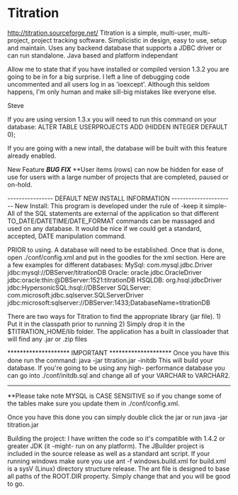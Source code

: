 # Titration 

http://titration.sourceforge.net/
Titration is a simple, multi-user, multi-project, project tracking software. Simplicistic in design, easy to use, setup and maintain. Uses any backend database that supports a JDBC driver or can run standalone. Java based and platform independant

Allow me to state that if you have installed or compiled version 1.3.2
you are going to be in for a big surprise.  I left a line of 
debugging code uncommented and all users log in as 'ioexcept'.
Although this seldom happens, I'm only human and make sill-big mistakes
like everyone else.

Steve

If you are using version 1.3.x you will need to run this command on your
database: 
ALTER TABLE USERPROJECTS ADD (HIDDEN   INTEGER  DEFAULT 0);

If you are going with a new intall, the database will be built with this
feature already enabled.

New Feature
***BUG FIX***
**User items (rows) can now be hidden for ease of use for users with a large
number of projects that are completed, paused or on-hold.


---------------- DEFAULT NEW INSTALL INFORMATION ----------------------
New Install:
This program is developed under the rule of -keep it simple-
All of the SQL statements are external of the application
so that different TO_DATE/DATETIME/DATE_FORMAT commands can
be massaged and used on any database.  It would be nice if 
we could get a standard, accepted, DATE manipulation command.

PRIOR to using. A database will need to be established. Once
that is done, open ./conf/config.xml and put in the goodies
for the <database> xml section.
Here are a few examples for different databases:
MySql:
          <driver>com.mysql.jdbc.Driver</driver>
          <url>jdbc:mysql://DBServer/titrationDB</url>
Oracle:
          <driver>oracle.jdbc.OracleDriver</driver>
          <url>jdbc:oracle:thin:@DBServer:1521:titrationDB</url>
HSQLDB:
          <driver>org.hsql.jdbcDriver</driver>
          <url>jdbc:HypersonicSQL:hsql://DBServer</url>
SQLServer:
          <driver>com.microsoft.jdbc.sqlserver.SQLServerDriver</driver>
          <url>jdbc:microsoft:sqlserver://DBServer:1433;DatabaseName=titrationDB</url>
          
There are two ways for Titration to find the appropriate library (jar file).
	1) Put it in the classpath prior to running
	2) Simply drop it in the $TITRATION_HOME/lib folder. The application
	   has a built in classloader that will find any .jar or .zip files
	
******************** IMPORTANT ********************
Once you have this done run the command: java -jar titration.jar -initdb
This will build your database.  If you're going to be using any high-
performance database you can go into ./conf/initdb.sql and change all
of your VARCHAR to VARCHAR2.  
***************************************************

**Please take note MYSQL is CASE SENSITIVE so if you change some of the tables
make sure you update them in ./conf/config.xml. 

Once you have this done you can simply double click the jar or run java -jar titration.jar

Building the project:
I have written the code so it's compatible with 1.4.2 or greater JDK (it -might- run on 
any platform).  The JBuilder project is included in the source release as well as a
standard ant script.  If your running windows make sure you use ant -f windows.build.xml
for build.xml is a sysV (Linux) directory structure release.
The ant file is designed to base all paths of the ROOT.DIR property. Simply change that
and you will be good to go.
